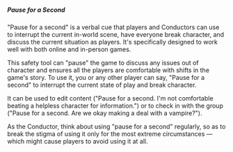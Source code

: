 ##### Pause for a Second

"Pause for a second" is a verbal cue that players and Conductors can use to interrupt the current in-world scene, have everyone break character, and discuss the current situation as players.
It's specifically designed to work well with both online and in-person games.

This safety tool can "pause" the game to discuss any issues out of character and ensures all the players are comfortable with shifts in the game's story.
To use it, you or any other player can say, "Pause for a second" to interrupt the current state of play and break character.

It can be used to edit content ("Pause for a second. I'm not comfortable beating a helpless character for information.") or to check in with the group ("Pause for a second.
Are we okay making a deal with a vampire?").

As the Conductor, think about using "pause for a second" regularly, so as to break the stigma of using it only for the most extreme circumstances — which might cause players to avoid using it at all.
